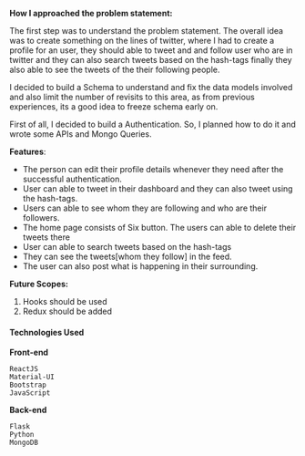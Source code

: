 **How I approached the problem statement:**

The first step was to understand the problem statement. The overall idea was to create something on the lines of twitter, where I had to create a profile for an user, they should able to tweet and and follow user who are in twitter and they can also search tweets based on the hash-tags finally they also able to see the tweets of the their following people. 

I decided to build a Schema to understand and fix the data models involved and also limit the number of revisits to this area, as from previous experiences, its a good idea to freeze schema early on.

First of all, I decided to build a Authentication. So, I planned how to do it and wrote some APIs and Mongo Queries.

**Features**:

* The person can edit their profile details whenever they need after the successful authentication. 
* User can able to tweet in their dashboard and they can also tweet using the hash-tags. 
* Users can able to see whom they are following and who are their followers.
* The home page consists of Six button. The users can able to delete their tweets there 
* User can able to search tweets based on the hash-tags 
* They can see the tweets[whom they follow] in the feed. 
* The user can also post what is happening in their surrounding.

**Future Scopes:**

1. Hooks should be used
2. Redux should be added

#### **Technologies Used**

**Front-end**

```
ReactJS
Material-UI
Bootstrap
JavaScript
```

**Back-end**

```
Flask 
Python
MongoDB
```

